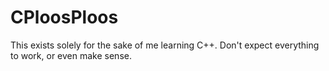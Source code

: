 # CPloosPloos

This exists solely for the sake of me learning C++. Don't expect everything to work, or even make sense.
